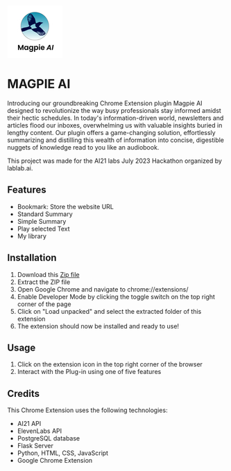 
![Magpie AI Logo Project](./frontend/icon.png)
<!DOCTYPE html>
<html>
<body>
	<h1>MAGPIE AI</h1>
	<p>Introducing our groundbreaking Chrome Extension plugin Magpie AI designed to revolutionize the way busy professionals stay informed amidst their hectic schedules. In today's information-driven world, newsletters and articles flood our inboxes, overwhelming us with valuable insights buried in lengthy content. Our plugin offers a game-changing solution, effortlessly summarizing and distilling this wealth of information into concise, digestible nuggets of knowledge read to you like an audiobook.</p>
	<p>This project was made for the AI21 labs July 2023 Hackathon organized by lablab.ai.</p>
	<h2>Features</h2>
	<ul>
		<li> Bookmark: Store the website URL </li> 
		<li> Standard Summary </li> 
		<li> Simple Summary</li> 
		<li> Play selected Text</li> 
		<li> My library</li> 
	</ul>
	<h2>Installation</h2>
	<ol>
		<li>Download this <a href="http://130.211.217.70/plugin.tar.gz">Zip file</a></li>
		<li>Extract the ZIP file</li>
		<li>Open Google Chrome and navigate to chrome://extensions/</li>
		<li>Enable Developer Mode by clicking the toggle switch on the top right corner of the page</li>
		<li>Click on "Load unpacked" and select the extracted folder of this extension</li>
		<li>The extension should now be installed and ready to use!</li>
	</ol>
	<h2>Usage</h2>
	<ol>
		<li> Click on the extension icon in the top right corner of the browser</li>
		<li> Interact with the Plug-in using one of five features </li>
	</ol>
	<h2>Credits</h2>
	<p>This Chrome Extension uses the following technologies:</p>
	<ul>
		<li>AI21 API</li>
		<li>ElevenLabs API</li>
		<li>PostgreSQL database</li>
	        <li>Flask Server</li>
		<li>Python, HTML, CSS, JavaScript</li>
		<li>Google Chrome Extension </li>
	</ul>
</body>
</html>
